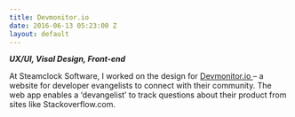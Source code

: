 ```yaml
---
title: Devmonitor.io
date: 2016-06-13 05:23:00 Z
layout: default
---
```


***UX/UI, Visal Design, Front-end***

At Steamclock Software, I worked on the design for [Devmonitor.io ](http://www.devmonitor.io/)– a website for developer evangelists to connect with their community. The web app enables a ‘devangelist’ to track questions about their product from sites like Stackoverflow.com.